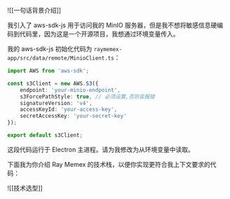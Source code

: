 ![[一句话背景介绍]]

我引入了 aws-sdk-js 用于访问我的 MinIO 服务器，但是我不想将敏感信息硬编码到代码里，因为这是一个开源项目，我想通过环境变量传入。

我的 aws-sdk-js 初始化代码为 `raymemex-app/src/data/remote/MinioClient.ts`：

```ts
import AWS from 'aws-sdk';

const s3Client = new AWS.S3({
    endpoint: 'your-minio-endpoint',
    s3ForcePathStyle: true, // 必须设置,否则会报错
    signatureVersion: 'v4',
    accessKeyId: 'your-access-key',
    secretAccessKey: 'your-secret-key'
});

export default s3Client;
```

这段代码运行于 Electron 主进程。请为我修改为从环境变量中读取。

下面我为你介绍 Ray Memex 的技术栈，以便你实现更符合我上下文要求的代码：

![[技术选型]]